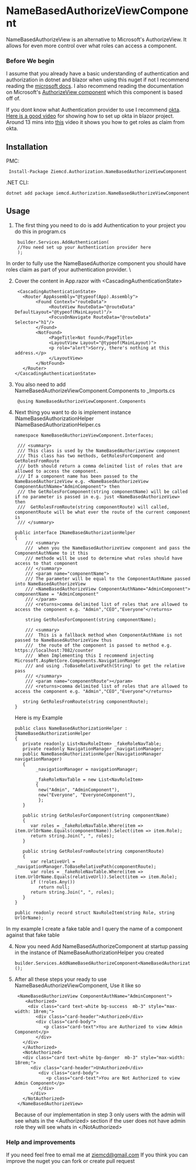 # NameBasedAuthorizeViewComponent
NameBasedAuthorizeView is an alternative to Microsoft's AuthorizeView. It allows for even more control over what roles can access a component.

### Before We begin
I assume that you already have a basic understanding of authentication and authorization in dotnet and blazor when using this nuget if not I recommend reading the [microsoft docs](https://docs.microsoft.com/en-us/aspnet/core/blazor/security/?view=aspnetcore-6.0).
I also recommend reading the documentation on Microsoft's [AuthorizeView component](https://docs.microsoft.com/en-us/aspnet/core/blazor/security/?view=aspnetcore-6.0#authorizeview-component) which this component is based off of.  

If you dont know what Authentication provider to use I recommend [okta](https://developer.okta.com/). \
[Here is a good video](https://www.youtube.com/watch?v=GilJ29cPJAs&ab_channel=OktaDev) for showing how to set up okta in blazor project. \
Around 13 mins into [this](https://youtu.be/Cej_u3fb9rI?t=783) video it shows you how to get roles as claim from okta.

## Installation

PMC:

     Install-Package Ziemcd.Authorization.NameBasedAuthorizeViewComponent 

.NET CLI:

    dotnet add package iemcd.Authorization.NameBasedAuthorizeViewComponent

## Usage


1. The first thing you need to do is add Authentication to your project you do this in program.cs

        builder.Services.AddAuthentication(
        //You need set up your Authentication provider here
        );
In order to fully use the NameBasedAuthorize component you should have roles claim as part of your authentication provider. \

2. Cover the content in App.razor with \<CascadingAuthenticationState>

        <CascadingAuthenticationState>  
          <Router AppAssembly="@typeof(App).Assembly">
               <Found Context="routeData">
                    <RouteView RouteData="@routeData" DefaultLayout="@typeof(MainLayout)"/>
                    <FocusOnNavigate RouteData="@routeData" Selector="h1"/>
               </Found>
               <NotFound>
                    <PageTitle>Not found</PageTitle>
                    <LayoutView Layout="@typeof(MainLayout)">
                    <p role="alert">Sorry, there's nothing at this address.</p>
                    </LayoutView>
               </NotFound>
          </Router>
       </CascadingAuthenticationState>  

3. You also need to add NameBasedAuthorizeViewComponent.Components to _Imports.cs

        @using NameBasedAuthorizeViewComponent.Components

4. Next thing you want to do is implement instance INameBasedAuthorizationHelper\
INameBasedAuthorizationHelper.cs

       namespace NameBasedAuthorizeViewComponent.Interfaces;

        /// <summary>
        /// This class is used by the NameBasedAuthorizeView component
        /// This class has two methods, GetRolesForComponent and GetRolesFromRoute
        /// both should return a comma delimited list of roles that are allowed to access the component.
        /// If a component name has been passed to the NameBasedAuthorizeView e.g. <NameBasedAuthorizeView ComponentAuthName="AdminComponent"> then
        /// the GetRolesForComponent(string componentName) will be called if no parameter is passed in e.g. just <NameBasedAuthorizeView> then
        ///  GetRolesFromRoute(string componentRoute) will called, componentRoute will be what ever the route of the current component is
        /// </summary>

       public interface INameBasedAuthorizationHelper
       {
           /// <summary>
           ///  when you the NameBasedAuthorizeView component and pass the ComponentAuthName to it this
           /// methode will be used to determine what roles should have access to that component   
           /// </summary>
           /// <param name="componentName">
           /// The parameter will be equal to the ComponentAuthName passed into NameBasedAuthorizeView
           /// <NameBasedAuthorizeView ComponentAuthName="AdminComponent"> componentName = "AdminComponent"
           /// </param>
           /// <returns>comma delimited list of roles that are allowed to access the component e.g. "Admin","CEO","Everyone"</returns>

           string GetRolesForComponent(string componentName);

           /// <summary>
           ///  This is a fallback method when ComponentAuthName is not passed to NameBasedAuthorizeView thus
           ///  the route of the component is passed to method e.g. https://localhost:7082/counter
           ///  When Implementing this I recommend injecting Microsoft.AspNetCore.Components.NavigationManger
           /// and using .ToBaseRelativePath(String) to get the relative pass
           /// </summary>
           /// <param name="componentRoute"></param>
           /// <returns>comma delimited list of roles that are allowed to access the component e.g. "Admin","CEO","Everyone"</returns>
    
          string GetRolesFromRoute(string componentRoute);
       }
    Here is my Example

       public class NameBasedAuthorizationHelper : INameBasedAuthorizationHelper
       {
          private readonly List<NavRoleItem> _fakeRoleNavTable;
          private readonly NavigationManager _navigationManager;
          public NameBasedAuthorizationHelper(NavigationManager navigationManager)
          {
               _navigationManager = navigationManager;
    
               _fakeRoleNavTable = new List<NavRoleItem>
               {
                new("Admin", "AdminComponent"),
                new("Everyone", "EveryoneComponent"),
                };
          }

          public string GetRolesForComponent(string componentName)
          {
             var roles = _fakeRoleNavTable.Where(item => item.UrlOrName.Equals(componentName)).Select(item => item.Role);
             return string.Join(", ", roles);
          }
    
          public string GetRolesFromRoute(string componentRoute)
          {
             var relativeUrl = _navigationManager.ToBaseRelativePath(componentRoute);
             var roles = _fakeRoleNavTable.Where(item => item.UrlOrName.Equals(relativeUrl)).Select(item => item.Role);
             if (!roles.Any())
                return null;
             return string.Join(", ", roles);
          }
       }
    
       public readonly record struct NavRoleItem(string Role, string UrlOrName);
In my example I create a fake table and I query the name of a component against that fake table

4. Now you need Add NameBasedAuthorizeComponent at startup passing in the instance of INameBaseAuthorizationHelper you created

       builder.Services.AddNameBasedAuthorizeComponent<NameBasedAuthorizationHelper>();

5. After all these steps your ready to use NameBasedAuthorizeViewComponent, Use it like so

        <NameBasedAuthorizeView ComponentAuthName="AdminComponent">
           <Authorized>
            <div class="card text-white bg-success  mb-3" style="max-width: 18rem;">
               <div class="card-header">Authorized</div>
               <div class="card-body">
                  <p class="card-text">You are Authorized to view Admin Component</p>
               </div>
          </div>
          </Authorized>
          <NotAuthorized>
          <div class="card text-white bg-danger  mb-3" style="max-width: 18rem;">
             <div class="card-header">UnAuthorized</div>
                <div class="card-body">
                   <p class="card-text">You are Not Authorized to view Admin Component</p>
                </div>
             </div>
          </NotAuthorized>
        </NameBasedAuthorizeView>
    Because of our implementation in step 3 only users with the admin will see whats in the &lt;Authorized&gt; section if the user does not have admin role they will see whats in  &lt;/NotAuthorized>

### Help and improvements 
If you need feel free to email me at [ziemcd@gmail.com](mailto:ziemcd@gmail.com)
If you think you can improve the nuget you can fork or create pull request
    
